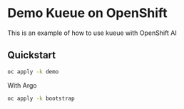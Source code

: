 # Demo Kueue on OpenShift

This is an example of how to use kueue with OpenShift AI

## Quickstart

```sh
oc apply -k demo


```

With Argo

```sh
oc apply -k bootstrap
```

